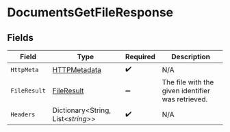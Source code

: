 # DocumentsGetFileResponse


## Fields

| Field                                                   | Type                                                    | Required                                                | Description                                             |
| ------------------------------------------------------- | ------------------------------------------------------- | ------------------------------------------------------- | ------------------------------------------------------- |
| `HttpMeta`                                              | [HTTPMetadata](../../Models/Components/HTTPMetadata.md) | :heavy_check_mark:                                      | N/A                                                     |
| `FileResult`                                            | [FileResult](../../Models/Components/FileResult.md)     | :heavy_minus_sign:                                      | The file with the given identifier was retrieved.       |
| `Headers`                                               | Dictionary<String, List<*string*>>                      | :heavy_check_mark:                                      | N/A                                                     |